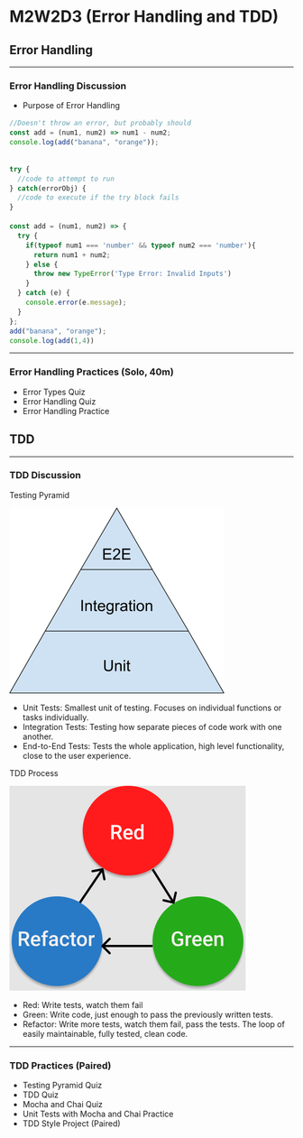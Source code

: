 # M2W2D3 (Error Handling and TDD)

## Error Handling

---

### Error Handling Discussion

- Purpose of Error Handling

```js
//Doesn't throw an error, but probably should
const add = (num1, num2) => num1 - num2;
console.log(add("banana", "orange"));
```

```js

try {
  //code to attempt to run
} catch(errorObj) {
  //code to execute if the try block fails
}

const add = (num1, num2) => {
  try {
    if(typeof num1 === 'number' && typeof num2 === 'number'){
      return num1 + num2;
    } else {
      throw new TypeError('Type Error: Invalid Inputs')
    }
  } catch (e) {
    console.error(e.message);
  }
};
add("banana", "orange");
console.log(add(1,4))
```

---

### Error Handling Practices (Solo, 40m)

- Error Types Quiz
- Error Handling Quiz
- Error Handling Practice

## TDD

---

### TDD Discussion

Testing Pyramid

![testing_pyramid](./testing_pyramid.png)

- Unit Tests: Smallest unit of testing. Focuses on individual functions or tasks
  individually.
- Integration Tests: Testing how separate pieces of code work with one another.
- End-to-End Tests: Tests the whole application, high level functionality, close
  to the user experience.

TDD Process

![tdd](./tdd.png)

- Red: Write tests, watch them fail
- Green: Write code, just enough to pass the previously written tests.
- Refactor: Write more tests, watch them fail, pass the tests. The loop of
  easily maintainable, fully tested, clean code.

---

### TDD Practices (Paired)

- Testing Pyramid Quiz
- TDD Quiz
- Mocha and Chai Quiz
- Unit Tests with Mocha and Chai Practice
- TDD Style Project (Paired)
